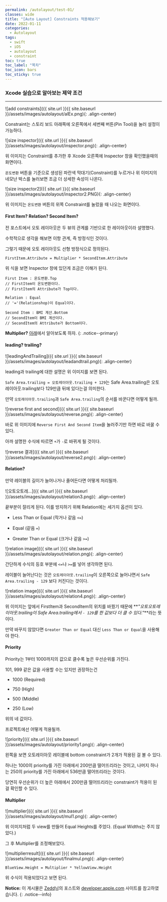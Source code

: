 ```yaml
---
permalink: /autolayout/test-01/
classes: wide
title: "[Auto Layout] Constraints 적용해보기"
date: 2022-01-11
categories:
  - Autolayout
tags:
  - swift
  - iOS
  - autolayout
  - constraint
toc: true
toc_label: "목차"
toc_icon: bars
toc_sticky: true
---
```


### Xcode 실습으로 알아보는 제약 조건

---

![add constraints]({{ site.url }}{{ site.baseurl }}/assets/images/autolayout/alEx.png){: .align-center}

Constraint는 스토리 보드 아래쪽에 오른쪽에서 세번째 버튼(Pin Tool)을 눌러 설정이 가능하다.

![size inspector]({{ site.url }}{{ site.baseurl }}/assets/images/autolayout/inspector.png){: .align-center}

위 이미지는 Constraint를 추가한 후 Xcode 오른쪽에 Inspector 창을 확인했을때의 화면이다.

`온도변환` 버튼을 기준으로 생성된 파란색 막대기(Constraint)를 누르거나 위 이미지의 네모난 박스를 눌러보면 조금 더 상세한 속성이 나온다.

![size inspector2]({{ site.url }}{{ site.baseurl }}/assets/images/autolayout/inspector2.PNG){: .align-center}

위 이미지는 `온도변환` 버튼의 위쪽 Constraint를 눌렀을 때 나오는 화면이다.

#### First Item? Relation? Second Item?

전 포스트에서 오토 레이아웃은 두 뷰의 관계를 기반으로 한 레이아웃이라 설명했다.

수학적으로 생각을 해보면 이항 관계, 즉 방정식인 것이다.

그렇기 때문에 오토 레이아웃도 선형 방정식으로 정의된다.

`FirstItem.Attribute = Multiplier * SecondItem.Attribute`<br>

위 식을 보면 Inspector 창에 있던게 조금은 이해가 된다.

```
First Item : 온도변환.Top
// FirstItem이 온도변환이다.
// FirstItem의 Attribute가 Top이다.

Relation : Equal
// '='(Relationshop)이 Equal이다.

Second Item : BMI 계산.Bottom
// SecondItem이 BMI 계산이다.
// SecondItem의 Attribute가 Bottom이다.
```

**Multiplier?** [아래](#multiplier)에서 알아보도록 하자.
{: .notice--primary}

#### leading? trailing?

![leadingAndTrailing]({{ site.url }}{{ site.baseurl }}/assets/images/autolayout/leadandtrail.png){: .align-center}

leading과 trailing에 대한 설명은 위 이미지를 보면 된다.

`Safe Area.trailing = 오토레이아웃.trailing + 129`는 Safe Area.trailing은 오토레이아웃.trailing보다 129만큼 뒤에 있다는걸 의미한다.

만약 `오토레이아웃.trailing`과 `Safe Area.trailing`의 순서를 바꾼다면 어떻게 될까.

![reverse first and second]({{ site.url }}{{ site.baseurl }}/assets/images/autolayout/reverse.png){: .align-center}

바로 위 이미지에 `Reverse First And Second Item`을 눌러주기만 하면 바로 바꿀 수 있다.

아까 설명한 수식에 따르면 `+`가 `-`로 바뀌게 될 것이다.

![reverse 결과]({{ site.url }}{{ site.baseurl }}/assets/images/autolayout/reverse2.png){: .align-center}

#### Relation?

만약 레이블의 길이가 늘어나거나 줄어든다면 어떻게 처리될까.

![오토오토레...]({{ site.url }}{{ site.baseurl }}/assets/images/autolayout/relation3.png){: .align-center}

끝부분이 잘리게 된다. 이를 방지하기 위해 Relation에는 세가지 옵션이 있다.

- Less Than or Equal (작거나 같음 `<=`)

- Equal (같음 `=`)

- Greater Than or Equal (크거나 같음 `>=`)

![relation image]({{ site.url }}{{ site.baseurl }}/assets/images/autolayout/relation.png){: .align-center}

간단하게 수식의 등호 부분에 `<=`나 `>=`를 넣어 생각하면 된다.

레이블이 늘어난다는 것은 `오토레이아웃.trailing`이 오른쪽으로 늘어나면서 `Safe Area.trailing - 129` 보다 커진다는 것이다.

![relation image]({{ site.url }}{{ site.baseurl }}/assets/images/autolayout/relation4.png){: .align-center}

위 이미지는 앞에서 FirstItem과 SecondItem의 위치를 바꿨기 때문에 **_"오토오토레이아웃.trailing이 Safe Area.trailing에서 `- 129`를 한 값보다 더 클 수 있다."_**라는 뜻이다.

만약 바꾸지 않았다면 `Greater Than or Equal` 대신 `Less Than or Equal`을 사용해야 한다.

#### Priority

Priority는 1부터 1000까지의 값으로 클수록 높은 우선순위를 가진다.

101, 999 같은 값을 사용할 수는 있지만 권장하는건

- 1000 (Required)

- 750 (High)

- 500 (Middle)

- 250 (Low)

위의 네 값이다.

프로젝트에선 어떻게 적용될까.

![priority]({{ site.url }}{{ site.baseurl }}/assets/images/autolayout/priority1.png){: .align-center}

왼쪽을 보면 오토레이아웃 레이블에 bottom constraint가 2개가 적용된 걸 볼 수 있다.

하나는 1000의 priority를 가진 아래에서 200만큼 떨어뜨리라는 것이고, 나머지 하나는 250의 priority를 가진 아래에서 536만큼 떨어뜨리라는 것이다.

당연히 우선순위가 더 높은 아래에서 200만큼 떨어뜨리라는 constraint가 적용이 된 걸 확인할 수 있다.

#### Multiplier

![multiplier]({{ site.url }}{{ site.baseurl }}/assets/images/autolayout/mul1.png){: .align-center}

위 이미지처럼 두 view를 만들어 Equal Heights를 주었다. (Equal Widths는 주지 않았다.)

그 후 Multiplier를 조정해보았다.

![multiplierresult]({{ site.url }}{{ site.baseurl }}/assets/images/autolayout/finalmul.png){: .align-center}

`BlueView.Height = Multiplier * YellowView.Height`<br>

위 수식이 적용되었다고 보면 된다.

**Notice:** 이 게시물은 [Zedd](https://zeddios.tistory.com/380 "Zedd님 블로그")님의 포스트와 [developer.apple.com](https://developer.apple.com/library/archive/documentation/UserExperience/Conceptual/AutolayoutPG/index.html) 사이트를 참고하였습니다.
{: .notice--info}
